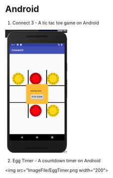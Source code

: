 # Android

1. Connect 3 - A tic tac toe game on Android

<img src="ImageFile/connect3.png" width="200">

2. Egg Timer - A countdown timer on Android

<img src="ImageFile/EggTimer.png width="200">


